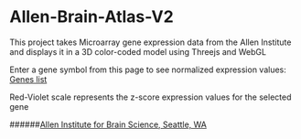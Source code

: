 # Allen-Brain-Atlas-V2

This project takes Microarray gene expression data from the Allen Institute and displays it in a 3D color-coded model using Threejs and WebGL

Enter a gene symbol from this page to see normalized expression values:
[Genes list](http://help.brain-map.org/download/attachments/2818165/HBA_ISH_GeneList.pdf?version=1&modificationDate=1348783035873)

Red-Violet scale represents the z-score expression values for the selected gene


######[Allen Institute for Brain Science, Seattle, WA](http://www.brain-map.org/)
